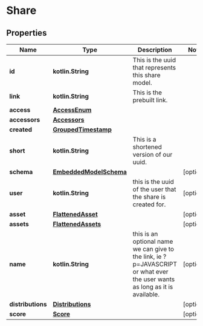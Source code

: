 
# Share

## Properties
Name | Type | Description | Notes
------------ | ------------- | ------------- | -------------
**id** | **kotlin.String** | This is the uuid that represents this share model. | 
**link** | **kotlin.String** | This is the prebuilt link. | 
**access** | [**AccessEnum**](AccessEnum) |  | 
**accessors** | [**Accessors**](Accessors) |  | 
**created** | [**GroupedTimestamp**](GroupedTimestamp) |  | 
**short** | **kotlin.String** | This is a shortened version of our uuid. | 
**schema** | [**EmbeddedModelSchema**](EmbeddedModelSchema) |  |  [optional]
**user** | **kotlin.String** | this is the uuid of the user that the share is created for. |  [optional]
**asset** | [**FlattenedAsset**](FlattenedAsset) |  |  [optional]
**assets** | [**FlattenedAssets**](FlattenedAssets) |  |  [optional]
**name** | **kotlin.String** | this is an optional name we can give to the link, ie ?p&#x3D;JAVASCRIPT or what ever the user wants as long as it is available. |  [optional]
**distributions** | [**Distributions**](Distributions) |  |  [optional]
**score** | [**Score**](Score) |  |  [optional]



